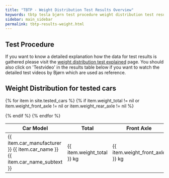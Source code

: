 ```yaml
---
title: "TBTP - Weight Distribution Test Results Overview"
keywords: tbtp tesla bjørn test procedure weight distribution test results overview
sidebar: main_sidebar
permalink: tbtp-results-weight.html
---
```


## Test Procedure
If you want to know a detailed explanation how the data for test results is gathered please visit the [weight distribution test explained](tbtp_explained_weight-test.html) page. You should also click on 'Testvideo' in the results table below if you want to watch the detailed test videos by Bjørn which are used as reference.

## Weight Distribution for tested cars
<table style="width: 100%;" id="data_table">
<colgroup>
<col width="30%" />
<col width="15%" />
<col width="15%" />
<col width="15%" />
<col width="25%" />
</colgroup>
<thead>
<tr class="header">
<th>Car Model</th>
<th>Total</th>
<th>Front Axle</th>
<th>Rear Axle</th>
<th>Source</th>
</tr>
</thead>
<tbody>

{% for item in site.tested_cars %}
    {% if item.weight_total != nil or item.weight_front_axle != nil or item.weight_rear_axle != nil %}
        <tr>
            <td markdown="span">{{ item.car_manufacturer }} {{ item.car_name }} {{ item.car_name_subtext }}</td>
            <td markdown="span">{{ item.weight_total }} kg</td>
            <td markdown="span">{{ item.weight_front_axle }} kg</td>
            <td markdown="span">{{ item.weight_rear_axle }} kg</td>
            <td markdown="span"><a href="{{ item.weight_vsource }}" target="_blank">Testvideo</a></td>
        </tr>
    {% endif %}
{% endfor %}

</tbody>
</table>


<script src="https://ajax.googleapis.com/ajax/libs/jqueryui/1.10.3/jquery-ui.min.js"></script>
<script src="https://cdn.datatables.net/1.10.19/js/jquery.dataTables.min.js"></script>
<script>
    $('#data_table').DataTable( {
        paging: false,
        searching: false,
        info: false
    } );
</script> 